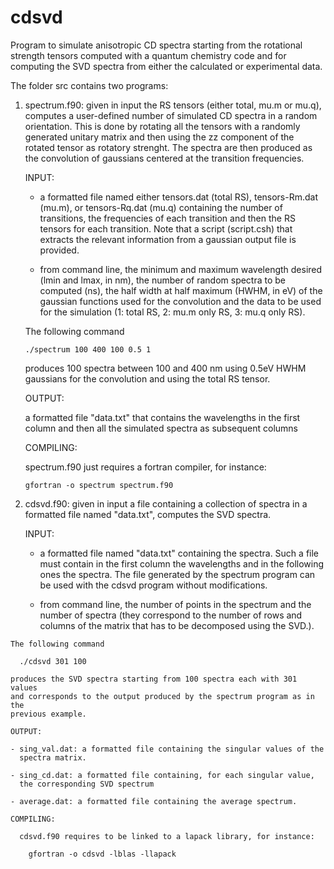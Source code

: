 # cdsvd
Program to simulate anisotropic CD spectra starting from the rotational strength
tensors computed with a quantum chemistry code and for computing the SVD spectra
from either the calculated or experimental data.

The folder src contains two programs:

  1) spectrum.f90: given in input the RS tensors (either total, mu.m or mu.q),
     computes a user-defined number of simulated CD spectra in a random 
     orientation. This is done by rotating all the tensors with a randomly
     generated unitary matrix and then using the zz component of the rotated
     tensor as rotatory strenght. The spectra are then produced as the 
     convolution of gaussians centered at the transition frequencies.

     INPUT: 
     
       - a formatted file named either tensors.dat (total RS), tensors-Rm.dat
         (mu.m), or tensors-Rq.dat (mu.q) containing the number of transitions,
         the frequencies of each transition and then the RS tensors for each
         transition. Note that a script (script.csh) that extracts the relevant
         information from a gaussian output file is provided.

       - from command line, the minimum and maximum wavelength desired (lmin 
         and lmax, in nm), the number of random spectra to be computed (ns), 
         the half width at half maximum (HWHM, in eV) of the gaussian functions
         used for the convolution and the data to be used for the simulation
         (1: total RS, 2: mu.m only RS, 3: mu.q only RS). 

       The following command

         ./spectrum 100 400 100 0.5 1

       produces 100 spectra between 100 and 400 nm using 0.5eV HWHM gaussians
       for the convolution and using the total RS tensor.

     OUTPUT:

       a formatted file "data.txt" that contains the wavelengths in the first
       column and then all the simulated spectra as subsequent columns

     COMPILING:

       spectrum.f90 just requires a fortran compiler, for instance:

         gfortran -o spectrum spectrum.f90

  2) cdsvd.f90: given in input a file containing a collection of spectra in
     a formatted file named "data.txt", computes the SVD spectra.

     INPUT:

     - a formatted file named "data.txt" containing the spectra. Such a file
       must contain in the first column the wavelengths and in the following
       ones the spectra. The file generated by the spectrum program can be 
       used with the cdsvd program without modifications.

     - from command line, the number of points in the spectrum and the number
       of spectra (they correspond to the number of rows and columns of the
       matrix that has to be decomposed using the SVD.). 

    The following command

      ./cdsvd 301 100

    produces the SVD spectra starting from 100 spectra each with 301 values
    and corresponds to the output produced by the spectrum program as in the
    previous example.

    OUTPUT:

    - sing_val.dat: a formatted file containing the singular values of the
      spectra matrix.

    - sing_cd.dat: a formatted file containing, for each singular value,
      the corresponding SVD spectrum

    - average.dat: a formatted file containing the average spectrum.
       
    COMPILING:

      cdsvd.f90 requires to be linked to a lapack library, for instance:

        gfortran -o cdsvd -lblas -llapack
